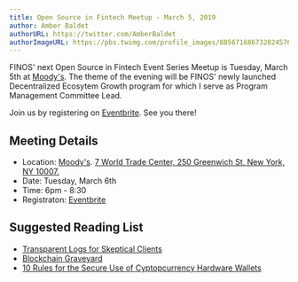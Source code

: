 ```yaml
---
title: Open Source in Fintech Meetup - March 5, 2019
author: Amber Baldet
authorURL: https://twitter.com/AmberBaldet
authorImageURL: https://pbs.twimg.com/profile_images/885671686732824576/qVY8Zii8_400x400.jpg
---
```


FINOS' next Open Source in Fintech Event Series Meetup is Tuesday, March 5th at [Moody's](https://www.moodys.com/). The theme of the evening will be FINOS' newly launched Decentralized Ecosytem Growth program for which I serve as Program Management Committee Lead. 

Join us by registering on [Eventbrite](https://www.eventbrite.com/e/open-source-in-fintech-event-series-march-2019-tickets-56667849062). See you there!

## Meeting Details
* Location: [Moody's](https://www.moodys.com/). [7 World Trade Center, 250 Greenwich St, New York, NY 10007.](https://www.google.com/maps/place/Moody's+Investors+Service/@40.7134128,-74.01412,17z/data=!3m1!4b1!4m5!3m4!1s0x89c2590288e227f3:0x5f159547e8575f2!8m2!3d40.7134088!4d-74.011926)
* Date: Tuesday, March 6th
* Time: 6pm - 8:30
* Registraton: [Eventbrite](https://www.eventbrite.com/e/open-source-in-fintech-event-series-march-2019-tickets-56667849062)


## Suggested Reading List
* [Transparent Logs for Skeptical Clients](https://research.swtch.com/tlog)
* [Blockchain Graveyard](https://magoo.github.io/Blockchain-Graveyard/)
* [10 Rules for the Secure Use of Cyptopcurrency Hardware Wallets](https://blog.trailofbits.com/2018/11/27/10-rules-for-the-secure-use-of-cryptocurrency-hardware-wallets/)
